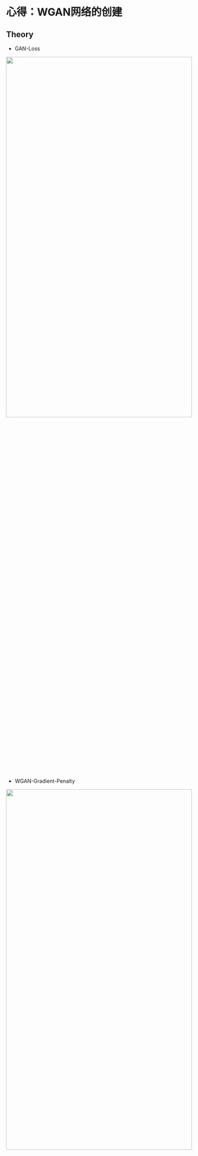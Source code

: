 # 心得：**WGAN网络的创建**

## Theory
* GAN-Loss
<img src="https://github.com/xiaoxiaokaiyan/New_Tensorflow_AE_VAE_FashionMnist_GAN_WGAN_Anime/blob/master/theory/GAN%20loss.PNG" width = 100% height =50% div align=left />

* WGAN-Gradient-Penalty
<img src="https://github.com/xiaoxiaokaiyan/New_Tensorflow_AE_VAE_FashionMnist_GAN_WGAN_Anime/blob/master/theory/WGAN-Gradient%20Penalty.PNG" width = 100% height =50% div align=left />

&nbsp;
<br/>


## Dependencies:
* &gt; GeForce GTX 1660TI
* Windows10
* python==3.6.12
* torch==1.0.0
* GPU环境安装包，下载地址：https://pan.baidu.com/s/14Oisbo9cZpP7INQ6T-3vwA 提取码：z4pl （网上找的）
```
  Anaconda3-5.2.0-Windows-x86_64.exe
  cuda_10.0.130_411.31_win10.exe
  cudnn-10.0-windows10-x64-v7.4.2.24.zip
  h5py-2.8.0rc1-cp36-cp36m-win_amd64.whl
  numpy-1.16.4-cp36-cp36m-win_amd64.whl
  tensorflow_gpu-1.13.1-cp36-cp36m-win_amd64.whl
  torch-1.1.0-cp36-cp36m-win_amd64.whl
  torchvision-0.3.0-cp36-cp36m-win_amd64.whl
```
<br/>


## Visualization Results
* CelebA数据集生成结果（3个多小时，20epoch）
<img src="https://github.com/xiaoxiaokaiyan/New_Pytorch_WGAN_Celeba_Oxford102flowers_Anime/blob/main/result2_fake_images-norm-20.png" width = 50% height =50%  div align=center />

* Anime数据集生成结果（2个多小时，54epoch）
<img src="https://github.com/xiaoxiaokaiyan/New_Pytorch_WGAN_Celeba_Oxford102flowers_Anime/blob/main/result3_fake_images-norm-54.png" width = 50% height =50%  div align=center />

* Oxford_102_flowers数据集生成结果（4个多小时，694epoch）
<img src="https://github.com/xiaoxiaokaiyan/New_Pytorch_WGAN_Celeba_Oxford102flowers_Anime/blob/main/result1_fake_images-norm-694.png" width = 50% height =50% div align=center />
&nbsp;
<br/>


## Public Datasets:
* CelebFaces Attributes Dataset（CelebA）是一个香港中文大学的大型人脸属性数据集，拥有超过200K名人图像，每个图像都有40个属性注释。此数据集中的图像覆盖了大的姿势变化和背景杂乱。CelebA具有大量的多样性，大量的数量和丰富的注释，包括:10,177个身份，202,599个脸部图像，5个地标位置，每个图像40个二进制属性注释。该数据集可用作以下计算机视觉任务的训练和测试集：面部属性识别，面部检测和地标（或面部部分）定位。
  * dataset link:[http://mmlab.ie.cuhk.edu.hk/projects/CelebA.html](http://mmlab.ie.cuhk.edu.hk/projects/CelebA.html)
* the Anime dataset should be prepared by yourself in ./data/faces/*.jpg,63565个彩色图片。
  * dataset link: [https://www.kaggle.com/splcher/animefacedataset](https://www.kaggle.com/splcher/animefacedataset)
* Oxford_102_flowers 是牛津大学在2009发布的图像数据集。包含102种英国常见花类，每个类别包含 40-258张图像。
<br/>

## Experience：
### （1）代码问题
```
      先运行data_processing.py，将文件夹下的图片变为统一像素，再通过wgan.py，通过dataset = datasets.ImageFolder('./', transform=trans)加载数据。
      
      dataset=torchvision.datasets.ImageFolder(
                       root, transform=None, --------------------------会加载root目录底下文件夹中的全部图片，且transform可自己定义
                       target_transform=None, 
                       loader=<function default_loader>, 
                       is_valid_file=None)
                       
      root：图片存储的根目录，即各类别文件夹所在目录的上一级目录。
      transform：对图片进行预处理的操作（函数），原始图片作为输入，返回一个转换后的图片。
      target_transform：对图片类别进行预处理的操作，输入为 target，输出对其的转换。如果不传该参数，即对 target 不做任何转换，返回的顺序索引 0,1, 2…
      loader：表示数据集加载方式，通常默认加载方式即可。
      is_valid_file：获取图像文件的路径并检查该文件是否为有效文件的函数(用于检查损坏文件)
          如：
                trans = transforms.Compose([
                                              transforms.Resize(64),
                                              transforms.ToTensor(),
                                              transforms.Normalize((0.5, 0.5, 0.5), (0.5, 0.5, 0.5))
                                          ])
                dataset = datasets.ImageFolder('./', transform=trans) 
```   
```  
      出现：RuntimeError: invalid argument 0: Sizes of tensors must match except in dime
      这种错误有两种可能：
          1.你输入的图像数据的维度不完全是一样的，比如是训练的数据有100组，其中99组是256*256，但有一组是384*384，这样会导致Pytorch的检查程序报错。
          2.比较隐晦的batchsize的问题，Pytorch中检查你训练维度正确是按照每个batchsize的维度来检查的，比如你有1000组数据（假设每组数据为三通道256px*256px的图像），batchsize为4，那么每次训练             则提取(4,3,256,256)维度的张量来训练，刚好250个epoch解决(250*4=1000)。但是如果你有999组数据，你继续使用batchsize为4的话，这样999和4并不能整除，你在训练前249组时的张量维度都为               (4,3,256,256)但是最后一个批次的维度为(3,3,256,256)，Pytorch检查到(4,3,256,256) != (3,3,256,256)，维度不匹配，自然就会报错了，这可以称为一个小bug。
      解决办法：
          对于第一种：整理一下你的数据集保证每个图像的维度和通道数都一直即可。（本文的解决方法）
          对于第二种：挑选一个可以被数据集个数整除的batchsize或者直接把batchsize设置为1即可。

```  


### （2）关于VAE和GAN的区别
  * 1.VAE和GAN都是目前来看效果比较好的生成模型，本质区别我觉得这是两种不同的角度，VAE希望通过一种显式(explicit)的方法找到一个概率密度，并通过最小化对数似函数的下限来得到最优解；
GAN则是对抗的方式来寻找一种平衡，不需要认为给定一个显式的概率密度函数。（李飞飞）
  * 2.简单来说，GAN和VAE都属于深度生成模型（deep generative models，DGM）而且属于implicit DGM。他们都能够从具有简单分布的随机噪声中生成具有复杂分布的数据（逼近真实数据分布），而两者的本质区别是从不同的视角来看待数据生成的过程，从而构建了不同的loss function作为衡量生成数据好坏的metric度量。
  * 3.要求得一个生成模型使其生成数据的分布 能够最小化与真实数据分布之间的某种分布差异度量，例如KL散度、JS散度、Wasserstein距离等。采用不同的差异度量会导出不同的loss function，比如KL散度会导出极大似然估计，JS散度会产生最原始GAN里的判别器，Wasserstein距离通过dual form会引入critic。而不同的深度生成模型，具体到GAN、VAE还是flow model，最本质的区别就是从不同的视角来看待数据生成的过程，从而采用不同的数据分布模型来表达。 [https://www.zhihu.com/question/317623081](https://www.zhihu.com/question/317623081)
  * 4.描述的是分布之间的距离而不是样本的距离。[https://blog.csdn.net/Mark_2018/article/details/105400648](https://blog.csdn.net/Mark_2018/article/details/105400648)


### （3）WGAN的核心代码
  * 1.接着我们来定义网络, 我们首先定义分类器(discriminator), 这里我们是用来做动漫头像的分类.
```
   class Discriminator(nn.Module):
    def __init__(self):
        super(Discriminator, self).__init__()
        self.conv1 = nn.Conv2d(in_channels=3, out_channels=64, kernel_size=4, stride=2, padding=1, bias=False)
        self.batchN1 = nn.BatchNorm2d(64)
        self.LeakyReLU1 = nn.LeakyReLU(0.2, inplace=True)
        
        self.conv2 = nn.Conv2d(in_channels=64, out_channels=64*2, kernel_size=4, stride=2, padding=1, bias=False)
        self.batchN2 = nn.BatchNorm2d(64*2)
        self.LeakyReLU2 = nn.LeakyReLU(0.2, inplace=True)       

        self.conv3 = nn.Conv2d(in_channels=64*2, out_channels=64*4, kernel_size=4, stride=2, padding=1, bias=False)
        self.batchN3 = nn.BatchNorm2d(64*4)
        self.LeakyReLU3 = nn.LeakyReLU(0.2, inplace=True)
        
        self.conv4 = nn.Conv2d(in_channels=64*4, out_channels=64*8, kernel_size=4, stride=2, padding=1, bias=False)
        self.batchN4 = nn.BatchNorm2d(64*8)
        self.LeakyReLU4 = nn.LeakyReLU(0.2, inplace=True)
        
        self.conv5 = nn.Conv2d(in_channels=64*8, out_channels=1, kernel_size=4, bias=False)
        self.sigmoid = nn.Sigmoid()
        
    def forward(self, x):
        x = self.LeakyReLU1(self.batchN1(self.conv1(x)))
        x = self.LeakyReLU2(self.batchN2(self.conv2(x)))
        x = self.LeakyReLU3(self.batchN3(self.conv3(x)))
        x = self.LeakyReLU4(self.batchN4(self.conv4(x)))
        x = self.conv5(x)
        return x
```

* 2.我们有的时候会测试一下我们的D是否是正确的, 于是我们可以从训练样本中抽取出一些来进行测试.
```
# 真实的图片
images = torch.stack(([dataset[i][0] for i in range(batch_size)]))
# 测试D是否与想象的是一样的
outputs = D(images)
```

* 3.接着我们定义生成器(generator), 生成器是输入随机数, 生成我们要模仿的动漫头像(Anime-Face).
```
  class Generator(nn.Module):
      def __init__(self):
          super(Generator, self).__init__()
          self.ConvT1 = nn.ConvTranspose2d(in_channels=100, out_channels=64*8, kernel_size=4, bias=False) # 这里的in_channels是和初始的随机数有关
          self.batchN1 = nn.BatchNorm2d(64*8)
          self.relu1 = nn.ReLU()

          self.ConvT2 = nn.ConvTranspose2d(in_channels=64*8, out_channels=64*4, kernel_size=4, stride=2, padding=1, bias=False) # 这里的in_channels是和初始的随机数有关
          self.batchN2 = nn.BatchNorm2d(64*4)
          self.relu2 = nn.ReLU()        

          self.ConvT3= nn.ConvTranspose2d(in_channels=64*4, out_channels=64*2, kernel_size=4, stride=2, padding=1, bias=False) # 这里的in_channels是和初始的随机数有关
          self.batchN3 = nn.BatchNorm2d(64*2)
          self.relu3 = nn.ReLU()

          self.ConvT4 = nn.ConvTranspose2d(in_channels=64*2, out_channels=64, kernel_size=4, stride=2, padding=1, bias=False) # 这里的in_channels是和初始的随机数有关
          self.batchN4 = nn.BatchNorm2d(64)
          self.relu4 = nn.ReLU()

          self.ConvT5 = nn.ConvTranspose2d(in_channels=64, out_channels=3, kernel_size=4, stride=2, padding=1, bias=False)
          self.tanh = nn.Tanh() # 激活函数

      def forward(self, x):
          x = self.relu1(self.batchN1(self.ConvT1(x)))
          x = self.relu2(self.batchN2(self.ConvT2(x)))
          x = self.relu3(self.batchN3(self.ConvT3(x)))
          x = self.relu4(self.batchN4(self.ConvT4(x)))
          x = self.ConvT5(x)
          x = self.tanh(x)
          return x
          
```
* 4.同样的, 我们可以测试一下G是否是和我们想象中是一样进行工作的. 我们使用下面的方式进行测试.
```
  noise = Variable(torch.randn(batch_size, 100, 1, 1)).to(device) # 随机噪声，生成器输入
  # 测试G
  fake_images = G(noise)
```

* 5.加载数据集&定义辅助函数.
```
  trans = transforms.Compose([
          transforms.Resize(64),
          transforms.ToTensor(),
          transforms.Normalize((0.5, 0.5, 0.5), (0.5, 0.5, 0.5))
      ])
  dataset = datasets.ImageFolder('./', transform=trans) # 数据路径
  dataloader = torch.utils.data.DataLoader(dataset,
                                          drop_last=True,
                                          batch_size=512, # 批量大小
                                          shuffle=False # 乱序  
                                          num_workers=2 # 多进程
                                          )
```

* 6.因为我们进行了归一化, 所以在图像最后进行保存的时候, 我们需要进行还原, 所以我们定义一个辅助函数来帮助进行还原.
```
  # 定义辅助函数
  def denorm(x):
      out = (x + 1) / 2
      return out.clamp(0, 1)
```

* 7.接着我们训练分类器(discriminator), 在训练WGAN-GP的discriminator的时候, 他是由三个部分的loss来组成的. 下面我们来每一步进行分解了进行查看.
* 7.1首先我们定义好要使用的real_label=1和fake_label=0, 和G需要使用的noise.
```
  batch_size = images.size(0)
  #images = images.reshape(batch_size, 3, 64, 64).to(device)
  mages = images.reshape(batch_size, 3, 64, 64).to(device)
  # 创造real label和fake label
  real_labels = torch.ones(batch_size, 1).to(device) # real的pic的label都是1
  fake_labels = torch.zeros(batch_size, 1).to(device) # fake的pic的label都是0
  noise = Variable(torch.randn(batch_size, 100, 1, 1)).to(device) # 随机噪声，生成器输入
```
  * 7.2接着我们计算loss的第一个组成部分(这里参考WGAN-GP的loss的计算公式).
```
  # 首先计算真实的图片的loss, d_loss_real
  outputs = D(images)
  d_loss_real = -torch.mean(outputs)
```
  * 7.3接着我们计算loss的第二个组成部分.
```
  # 接着计算假的图片的loss, d_loss_fake
  fake_images = G(noise)
  outputs = D(fake_images)
  d_loss_fake = torch.mean(outputs)
```
  * 7.4接着我们计算penalty region的loss, 也就是我们希望在penalty region中的梯度是越接近1越好,如上面图WGAN-Gradient-Penalty.
```
  # 接着计算penalty region 的loss, d_loss_penalty
  # 生成penalty region
  alpha = torch.rand((batch_size, 1, 1, 1)).to(device)
  x_hat = alpha * images.data + (1 - alpha) * fake_images.data
  x_hat.requires_grad = True
```
  * 7.5接着我们来计算他们的梯度, 我们希望梯度是越接近1越好.
```
  # 将中间的值进行分类
  pred_hat = D(x_hat)
  # 计算梯度
  gradient = torch.autograd.grad(outputs=pred_hat, inputs=x_hat, grad_outputs=torch.ones(pred_hat.size()).to(device),
                     create_graph=False, retain_graph=False)
  # 这里的梯度计算完毕之后是在每一个像素点处都是有梯度的值的.计算出每一张图, 每一个像素点处的梯度
  gradient[0].shape
  """
  torch.Size([36, 3, 64, 64])
  """
```
  * 7.6接着我们计算L2范数.
```
  penalty_lambda = 10 # 梯度惩罚系数
  gradient_penalty = penalty_lambda * ((gradient[0].view(gradient[0].size()[0], -1).norm(p=2,dim=1)-1)**2).mean()
```
  * 7.7最后只需要把上面的三个部分相加, 进行反向传播来进行优化即可.
```
  # 三个loss相加, 反向传播进行优化
  d_loss = d_loss_real + d_loss_fake + gradient_penalty
  g_optimizer.zero_grad() # 两个优化器梯度都要清0
  d_optimizer.zero_grad()
  d_loss.backward()
  d_optimizer.step()
```
* 8.训练Generator
```
  normal_noise = Variable(torch.randn(batch_size, 100, 1, 1)).normal_(0, 1).to(device)
  fake_images = G(normal_noise) # 生成假的图片
  outputs = D(fake_images) # 放入辨别器
  g_loss = -torch.mean(outputs) # 希望生成器生成的图片判别器可以判别为真
  d_optimizer.zero_grad()
  g_optimizer.zero_grad()
  g_loss.backward()
  g_optimizer.step()
```
* 9.我们将上面的步骤重复N次, 反复训练D和G, 并将结果进行保存. 下面我们来看一下最后生成器生成的效果.首先我们导入已经训练好的模型.
```
  G = Generator().to(device) # 定义生成器
  # 读入生成器的模型
  G.load_state_dict(torch.load('./models/G.ckpt', map_location='cpu'))
  def show(img):
      """
      用来显示图片的
      """
      plt.figure(figsize=(24, 16))
      npimg = img.detach().numpy()
      plt.imshow(np.transpose(npimg, (1,2,0)), interpolation='nearest')
  # 使用生成器来进行生成
  test_noise = Variable(torch.FloatTensor(40, 100, 1, 1).normal_(0, 1)).to(device)
  fake_image = G(test_noise)
  show(make_grid(fake_image, nrow=8, padding=1, normalize=True, range=(-1, 1), scale_each=False, pad_value=0.5))
```
* 10.随机取出两个图片.
```
  test_noise = Variable(torch.FloatTensor(2, 100, 1, 1).normal_(0, 1)).to(device)
  fake_image = G(test_noise)
  show(make_grid(fake_image, nrow=2, padding=1, normalize=True, range=(-1, 1), scale_each=False, pad_value=0.5))
```
<br/>


## References:
* [WGAN-GP训练流程---对本代码的详细讲解](https://mathpretty.com/11133.html)
* [https://github.com/wmn7/ML_Practice/tree/master/2019_09_09](https://github.com/wmn7/ML_Practice/tree/master/2019_09_09)
* [RuntimeError: invalid argument 0: Sizes of tensors must match except in dimension 0. Got 544 and 1935 in dimension 2 at ../aten/src/TH/generic/THTensor.cpp:711](https://www.cnblogs.com/zxj9487/p/11531888.html)
* [PyTorch修炼二、带你详细了解并使用Dataset以及DataLoader](https://zhuanlan.zhihu.com/p/128679151)

* [深度学习与TensorFlow 2入门实战（完整版）](https://www.bilibili.com/video/BV1HV411q7xD?from=search&seid=14089320887830328110)---龙曲良
* [https://towardsdatascience.com/understanding-variational-autoencoders-vaes-f70510919f73](https://towardsdatascience.com/understanding-variational-autoencoders-vaes-f70510919f73) ---[Joseph Rocca](https://medium.com/@joseph.rocca)
* [https://zhuanlan.zhihu.com/p/24767059](https://zhuanlan.zhihu.com/p/24767059)
* [https://github.com/hindupuravinash/the-gan-zoo](https://github.com/hindupuravinash/the-gan-zoo)
* [https://reiinakano.github.io/gan-playground/在线构建GAN](https://reiinakano.github.io/gan-playground/)
